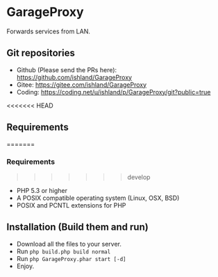 # GarageProxy
Forwards services from LAN.

## Git repositories
- Github (Please send the PRs here): https://github.com/ishland/GarageProxy
- Gitee: https://gitee.com/ishland/GarageProxy
- Coding: https://coding.net/u/ishland/p/GarageProxy/git?public=true

<<<<<<< HEAD
## Requirements
=======
### Requirements
>>>>>>> develop
- PHP 5.3 or higher
- A POSIX compatible operating system (Linux, OSX, BSD)
- POSIX and PCNTL extensions for PHP

## Installation (Build them and run)
- Download all the files to your server.
- Run `php build.php build normal`
- Run `php GarageProxy.phar start [-d]`
- Enjoy.

